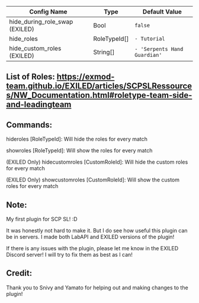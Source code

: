| Config Name                    | Type         | Default Value                            |
|--------------------------------|--------------|------------------------------------------|
| hide_during_role_swap (EXILED) | Bool         | `false`                                  |
| hide_roles                     | RoleTypeId[] | `- Tutorial`                             |
| hide_custom_roles     (EXILED) | String[]     | `- 'Serpents Hand Guardian'`             |


List of Roles: https://exmod-team.github.io/EXILED/articles/SCPSLRessources/NW_Documentation.html#roletype-team-side-and-leadingteam
-----
## Commands:

hideroles [RoleTypeId]: Will hide the roles for every match

showroles [RoleTypeId]: Will show the roles for every match

(EXILED Only) hidecustomroles [CustomRoleId]: Will hide the custom roles for every match

(EXILED Only) showcustomroles [CustomRoleId]: Will show the custom roles for every match



## Note:
My first plugin for SCP SL! :D

It was honestly not hard to make it. But I do see how useful this plugin can be in servers.
I made both LabAPI and EXILED versions of the plugin!

If there is any issues with the plugin, please let me know in the EXILED Discord server! I will try to fix them as best as I can!

## Credit: 
Thank you to Snivy and Yamato for helping out and making changes to the plugin!
